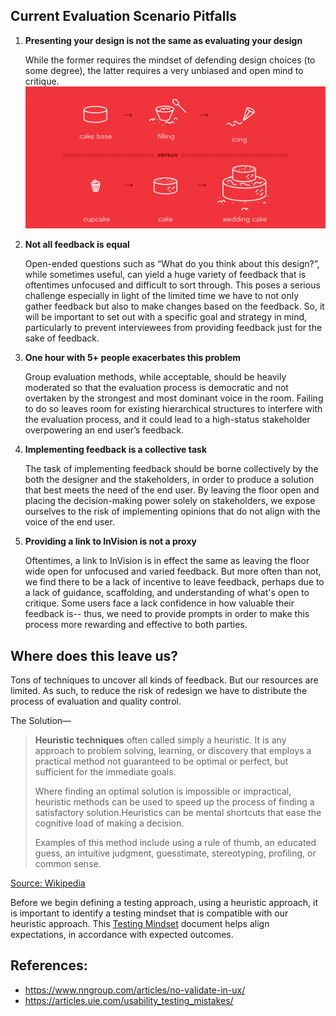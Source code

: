 ## Current Evaluation Scenario Pitfalls
1. **Presenting your design is not the same as evaluating your design**

   While the former requires the mindset of defending design choices (to some degree), the latter requires a very unbiased and open mind to critique.
![Valudate vs. Test](./Assets/images/cupcake-mvp.png)

2. **Not all feedback is equal**

   Open-ended questions such as “What do you think about this design?”, while sometimes useful, can yield a huge variety of feedback that is oftentimes unfocused and difficult to sort through. This poses a serious challenge especially in light of the limited time we have to not only gather feedback but also to make changes based on the feedback. So, it will be important to set out with a specific goal and strategy in mind, particularly to prevent interviewees from providing feedback just for the sake of feedback.  

3. **One hour with 5+ people exacerbates this problem**

   Group evaluation methods, while acceptable, should be heavily moderated so that the evaluation process is democratic and not overtaken by the strongest and most dominant voice in the room. Failing to do so leaves room for existing hierarchical structures to interfere with the evaluation process, and it could lead to a high-status stakeholder overpowering an end user’s feedback.

4. **Implementing feedback is a collective task**

    The task of implementing feedback should be borne collectively by the both the designer and the stakeholders, in order to produce a solution that best meets the need of the end user. By leaving the floor open and placing the decision-making power solely on stakeholders, we expose ourselves to the risk of implementing opinions that do not align with the voice of the end user.

5. **Providing a link to InVision is not a proxy**

   Oftentimes, a link to InVision is in effect the same as leaving the floor wide open for unfocused and varied feedback. But more often than not, we find there to be a lack of incentive to leave feedback, perhaps due to a lack of guidance,  scaffolding, and understanding of what's open to critique. Some users face a lack confidence in how valuable their feedback is-- thus, we need to provide prompts in order to make this process more rewarding and effective to both parties.

## Where does this leave us?

Tons of techniques to uncover all kinds of feedback. But our resources are limited. As such, to reduce the risk of redesign we have to distribute the process of evaluation and quality control.

The Solution—

> **Heuristic techniques** often called simply a heuristic. It is any approach to problem solving, learning, or discovery that employs a practical method not guaranteed to be optimal or perfect, but sufficient for the immediate goals. 
>
> Where finding an optimal solution is impossible or impractical, heuristic methods can be used to speed up the process of finding a satisfactory solution.Heuristics can be mental shortcuts that ease the cognitive load of making a decision. 
>
> Examples of this method include using a rule of thumb, an educated guess, an intuitive judgment, guesstimate, stereotyping, profiling, or common sense.

 [Source: Wikipedia](https://en.wikipedia.org/wiki/Heuristic)

Before we begin defining a testing approach, using a heuristic approach, it is important to identify a testing mindset that is compatible with our heuristic approach. This [Testing Mindset](TestingMindset.md) document helps align expectations, in accordance with expected outcomes.

## References:
- https://www.nngroup.com/articles/no-validate-in-ux/
- https://articles.uie.com/usability_testing_mistakes/
